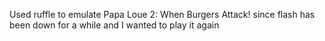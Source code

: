 Used ruffle to emulate Papa Loue 2: When Burgers Attack! since flash has been down for a while and I wanted to play it again

